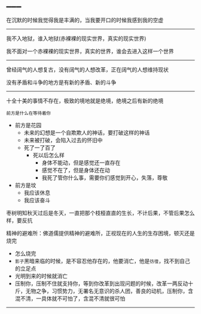 # ___

在沉默的时候我觉得我是丰满的，当我要开口的时候我感到我的空虚

-----

我不入地狱，谁入地狱(赤裸裸的现实世界，真实的现实世界)

我不面对一个赤裸裸的现实世界，真实的世界，谁会去进入这样一个世界

---

曾经阔气的人想复古，没有阔气的人想改革，正在阔气的人想维持现状

没有矛盾和斗争的地方是有新的矛盾、新的斗争

---

十全十美的事情不存在，极致的境地就是绝境，绝境之后有新的绝境

`前方是什么在等待着你`

- 前方是花园
  - 未来的幻想是一个自欺欺人的神话，要打破这样的神话
  - 未来被打破，会陷入过去的怀旧中
  - 死了一了百了
    - 死以后怎么样
      - 身体不能动，但是感觉还一直存在
      - 感觉不在了，但是身体还在动
      - 我死了管你什么事，需要你们感觉到开心，失落，尊敬
- 前方是坟
  - 我应该休息
  - 我应该奋斗

枣树明知秋天过后是冬天，一直把那个枝桠直直的生长，不计后果，不管后果怎么样，要反抗

精神的避难所：佛道儒提供精神的避难所，正视现在的人生的生存困境，顿灭还是烧完

- 怎么烧完
- `影子`黑暗来临的时候，是不容忍他存在的，他要消亡，他是`彷徨`，找不到自己的立足点
- 光明到来的时候就消亡
- 压制你，压制不住就支持你，等到你改革到出现问题的时候，改革一两反动十斤，无物之争，习惯势力，无署名无意识的杀人团，善良的动机，压制你，含混不清，一具体就不可怕了，含混不清就很可怕

---






